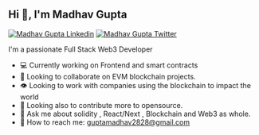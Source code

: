 <h2 align="left">Hi 👋, I'm Madhav Gupta</h1>

[![Madhav Gupta Linkedin](https://img.shields.io/badge/LinkedIn-0077B5?style=for-the-badge&logo=linkedin&logoColor=white)](https://www.linkedin.com/in/madhav-gupta-707816274/)
[![Madhav  Gupta Twitter](https://img.shields.io/badge/Twitter-1DA1F2?style=for-the-badge&logo=twitter&logoColor=white)](https://twitter.com/Madhav__28)


<p align="left">I'm a passionate Full Stack Web3 Developer</h3>

-  💻 Currently working on Frontend  and smart contracts
-  👯 Looking to collaborate on EVM blockchain projects.
- 👁️ Looking to work with companies using the blockchain to impact the world
- 🔭 Looking also to contribute more to opensource.
- 💬 Ask me about solidity , React/Next , Blockchain and Web3 as whole. 
-  📧 How to reach me: <a href="guptamadhav2828@gmail.com" />guptamadhav2828@gmail.com<a/>
